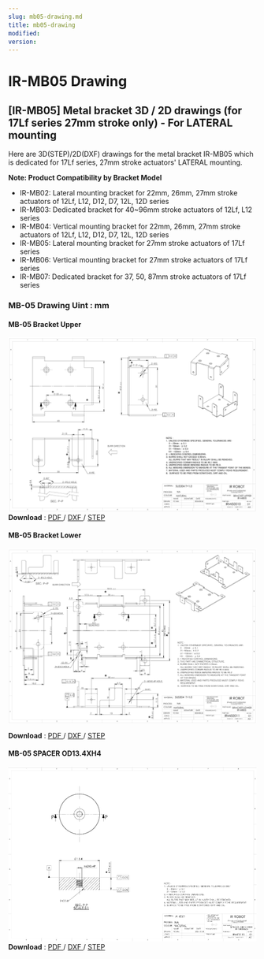 ```yaml
---
slug: mb05-drawing.md
title: mb05-drawing
modified: 
version:
---
```

# IR-MB05 Drawing
## [IR-MB05] Metal bracket 3D / 2D drawings (for 17Lf series 27mm stroke only) - For LATERAL mounting

Here are 3D(STEP)/2D(DXF) drawings for the metal bracket IR-MB05 which is dedicated for 17Lf series, 27mm stroke actuators' LATERAL mounting.  
  
**Note: Product Compatibility by Bracket Model**
- IR-MB02: Lateral mounting bracket for 22mm, 26mm, 27mm stroke actuators of 12Lf, L12, D12, D7, 12L, 12D series
- IR-MB03: ​​Dedicated bracket for 40~96mm stroke actuators of 12Lf, L12 series
- IR-MB04: Vertical mounting bracket for 22mm, 26mm, 27mm stroke actuators of 12Lf, L12, D12, D7, 12L, 12D series
- IR-MB05: Lateral mounting bracket for 27mm stroke actuators of 17Lf series
- IR-MB06: Vertical mounting bracket for 27mm stroke actuators of 17Lf series
- IR-MB07: Dedicated bracket for 37, 50, 87mm stroke actuators of 17Lf series
### MB-05 Drawing  Uint : mm
#### MB-05 Bracket Upper
![mb05-upper](./img/mb05-upper.png)
**Download** : <a class="downloadbtn" href="./data/ENG-IRMIS0010 BRACKET UPPER, IR-MB05_Rev01_20240826.pdf" download> PDF </a> / <a  class="downloadbtn" href="./data/ENG-IRMIS0010 BRACKET UPPER, IR-MB05_Rev01_20240826.DXF" download> DXF </a> / <a  class="downloadbtn" href="./data/IR-MB05_Rev01_20240826.step" download> STEP </a>

#### MB-05 Bracket Lower
![mb05-lower](./img/mb05-lower.png)

**Download** : <a class="downloadbtn" href="./data/ENG-IRMIS0011 BRACKET LOWER, IR-MB05_Rev01_20240826.pdf" download> PDF </a> / <a  class="downloadbtn" href="./data/ENG-IRMIS0011 BRACKET LOWER, IR-MB05_Rev01_20240826.DXF" download> DXF </a> / <a  class="downloadbtn" href="./data/IR-MB05_Rev01_20240826.step" download> STEP </a>
#### MB-05 SPACER OD13.4XH4
![mb05-spacer](./img/mb05-spacer.png)**Download** : <a class="downloadbtn" href="./data/ENG-IRMIT0115 SPACER OD13.4XH4, IR-MB05&06_Rev01_20240826.pdf" download> PDF </a> / <a  class="downloadbtn" href="./data/ENG-IRMIT0115 SPACER OD13.4XH4, IR-MB05&06_Rev01_20240826.DXF" download> DXF </a> / <a  class="downloadbtn" href="./data/IR-MB05_Rev01_20240826.step" download> STEP </a>
